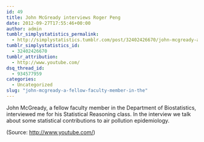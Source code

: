 ```yaml
---
id: 49
title: John McGready interviews Roger Peng
date: 2012-09-27T17:55:46+00:00
author: admin
tumblr_simplystatistics_permalink:
  - http://simplystatistics.tumblr.com/post/32402426670/john-mcgready-a-fellow-faculty-member-in-the
tumblr_simplystatistics_id:
  - 32402426670
tumblr_attribution:
  - http://www.youtube.com/
dsq_thread_id:
  - 934577959
categories:
  - Uncategorized
slug: "john-mcgready-a-fellow-faculty-member-in-the"
---
```

John McGready, a fellow faculty member in the Department of Biostatistics, interviewed me for his Statistical Reasoning class. In the interview we talk about some statistical contributions to air pollution epidemiology.

<div class="attribution">
  (<span>Source:</span> <a href="http://www.youtube.com/">http://www.youtube.com/</a>)
</div>
